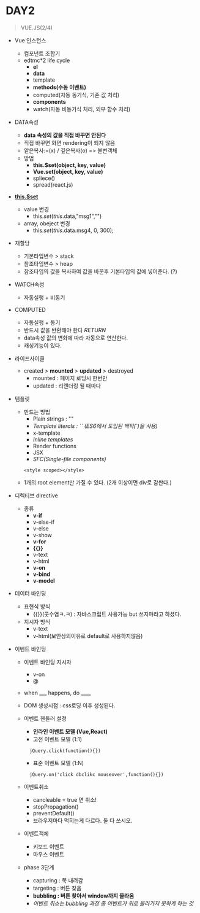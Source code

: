 # DAY2

> VUE.JS(2/4)

 * Vue 인스턴스
    - 컴포넌트 조합기
    - edtmc*2 life cycle
        + **el**
        + **data**
        + template
        + **methods(수동 이벤트)**
        + computed(자동 동기식, 기존 값 처리)
        + **components**
        + watch(자동 비동기식 처리, 외부 함수 처리)

 * DATA속성
    - **data 속성의 값을 직접 바꾸면 안된다**
    - 직접 바꾸면 화면 rendering이 되지 않음
    - 얕은복사:=(x) / 깊은복사(o) => 불변객체
    - 방법
        + **this.$set(object, key, value)**
        + **Vue.set(object, key, value)**
        + spliece()
        + spread(react.js)
 * **<u>this.$set</u>**
    - value 변경  
        +  this.$set(this.$data,"msg1","")
    - array, obeject 변경
        +  this.$set(this.$data.msg4, 0, 300);
 * 재할당
    - 기본타입변수 > stack
    - 참조타입변수 > heap
    - 참조타입의 값을 복사하여 값을 바꾼후 기본타입의 값에 넣어준다. (?)

 * WATCH속성
    - 자동실행 + 비동기

 * COMPUTED
    - 자동실행 + 동기
    - 반드시 값을 반환해야 한다 *RETURN*
    - data속성 값의 변화에 따라 자동으로 연산한다.
    - 캐싱기능이 있다.

 * 라이프사이클
    - created > **mounted** > **updated** > destroyed
        + mounted : 페이지 로딩시 한번만
        + updated : 리렌더링 될 때마다

 * 템플릿
    - 만드는 방법
        + Plain strings : ""
        + *Template literals : `` (ES6에서 도입된 백틱(`)을 사용)*
        + x-template
        + *Inline templates*
        + Render functions
        + JSX
        + *SFC(Single-file components)*
         ```
         <style scoped></style>
         ```
    - 1개의 root element만 가질 수 있다. (2개 이상이면 div로 감싼다.) 

 * 디렉티브 directive
    - 종류
       + **v-if**
       + v-else-if
       + v-else
       + v-show
       + **v-for**
       + **{{}}**
       + v-text
       + v-html
       + **v-on**
       + **v-bind**
       + **v-model**

 * 데이터 바인딩
    - 표현식 방식 
       + {{}}(콧수염ㅋ.ㅋ) : 자바스크립트 사용가능 but 쓰지마라고 하셨다. 
    - 지시자 방식
       + v-text
       + v-html(보안상의이유로 default로 사용하지않음)

 * 이벤트 바인딩
    - 이벤트 바인딩 지시자
       + v-on
       + @
    - when ___ happens, do ____
    - DOM 생성시점 : css로딩 이후 생성된다.
    - 이벤트 핸들러 설정
       + **인라인 이벤트 모델 (Vue,React)**
       + 고전 이벤트 모델 (1:1)
       ```
         jQuery.click(function(){})
       ```
       + 표준 이벤트 모델 (1:N)
       ```
         jQuery.on('click dbclikc mouseover',function(){})
       ```
    - 이벤트취소
      + cancleable = true 면 취소! 
      + stopPropagation()
      + preventDefault() 
      + 브라우저마다 먹히는게 다르다. 둘 다 쓰시오.

    - 이벤트객체
      + 키보드 이벤트
      + 마우스 이벤트
   
    - phase 3단계
      + capturing : 쭉 내려감
      + targeting : 버튼 찾음
      + **bubbling : 버튼 찾아서 window까지 올라옴**
      + _이벤트 취소는 bubbling 과정 중 이벤트가 위로 올라가지 못하게 하는 것_ 
